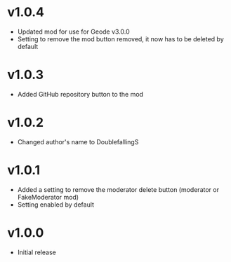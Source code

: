 # v1.0.4

 * Updated mod for use for Geode v3.0.0
 * Setting to remove the mod button removed, it now has to be deleted by default

# v1.0.3

 * Added GitHub repository button to the mod

# v1.0.2

 * Changed author's name to DoublefallingS

# v1.0.1

 * Added a setting to remove the moderator delete button (moderator or FakeModerator mod)
 * Setting enabled by default

# v1.0.0

 * Initial release

